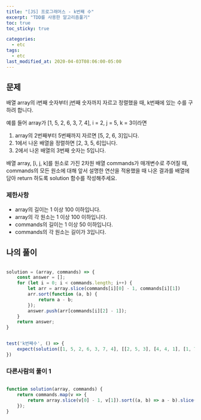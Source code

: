 ```yaml
---
title: "[JS] 프로그래머스 - k번째 수"
excerpt: "TDD를 사용한 알고리즘풀기"
toc: true
toc_sticky: true

categories:
  - etc
tags:
  - etc
last_modified_at: 2020-04-03T08:06:00-05:00
---
```


## 문제 

배열 array의 i번째 숫자부터 j번째 숫자까지 자르고 정렬했을 때, k번째에 있는 수를 구하려 합니다.

예를 들어 array가 [1, 5, 2, 6, 3, 7, 4], i = 2, j = 5, k = 3이라면

1. array의 2번째부터 5번째까지 자르면 [5, 2, 6, 3]입니다.
2. 1에서 나온 배열을 정렬하면 [2, 3, 5, 6]입니다.
3. 2에서 나온 배열의 3번째 숫자는 5입니다.

배열 array, [i, j, k]를 원소로 가진 2차원 배열 commands가 매개변수로 주어질 때, commands의 모든 원소에 대해 앞서 설명한 연산을 적용했을 때 나온 결과를 배열에 담아 return 하도록 solution 함수를 작성해주세요.


### 제한사항

+ array의 길이는 1 이상 100 이하입니다.
+ array의 각 원소는 1 이상 100 이하입니다.
+ commands의 길이는 1 이상 50 이하입니다.
+ commands의 각 원소는 길이가 3입니다.

## 나의 풀이

```js

solution = (array, commands) => {
    const answer = [];
    for (let i = 0; i < commands.length; i++) {
        let arr = array.slice(commands[i][0] - 1, commands[i][1])
        arr.sort(function (a, b) {
            return a - b;
        });
        answer.push(arr[commands[i][2] - 1]);
    }
    return answer;
}


test('k번째수', () => {
    expect(solution([1, 5, 2, 6, 3, 7, 4], [[2, 5, 3], [4, 4, 1], [1, 7, 3]])).toEqual([5, 6, 3]);
})

```

### 다른사람의 풀이 1

```js

function solution(array, commands) {
    return commands.map(v => {
        return array.slice(v[0] - 1, v[1]).sort((a, b) => a - b).slice(v[2] - 1, v[2])[0];
    });
}


```

